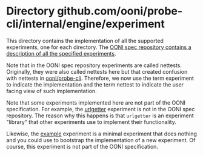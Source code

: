 # Directory github.com/ooni/probe-cli/internal/engine/experiment

This directory contains the implementation of all the supported
experiments, one for each directory. The [OONI spec repository
contains a description of all the specified experiments](
https://github.com/ooni/spec/tree/master/nettests).

Note that in the OONI spec repository experiments are called
nettests. Originally, they were also called nettests here but
that created confusion with nettests in [ooni/probe-cli](
https://github.com/ooni/probe-cli). Therefore, we now use the
term experiment to indicate the implementation and the term
nettest to indicate the user facing view of such implementation.

Note that some experiments implemented here are not part of
the OONI specification. For example, the [urlgetter](urlgetter)
experiment is not in the OONI spec repository. The reason why
this happens is that `urlgetter` is an experiment "library" that
other experiments use to implement their functionality.

Likewise, the [example](example) experiment is a minimal
experiment that does nothing and you could use to bootstrap
the implementation of a new experiment. Of course, this
experiment is not part of the OONI specification.
